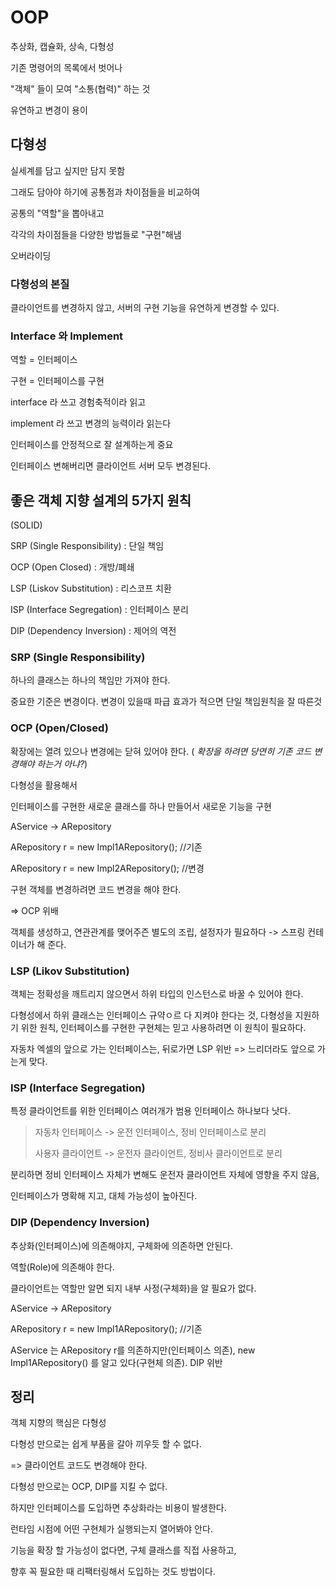 # OOP

추상화, 캡슐화, 상속, 다형성

기존 명령어의 목록에서 벗어나 

"객체" 들이 모여 "소통(협력)" 하는 것

유연하고 변경이 용이



## 다형성

실세계를 담고 싶지만 담지 못함

그래도 담아야 하기에 공통점과 차이점들을 비교하여 

공통의 "역할"을 뽑아내고 

각각의 차이점들을 다양한 방법들로  "구현"해냄

오버라이딩

### 다형성의 본질

클라이언트를 변경하지 않고, 서버의 구현 기능을 유연하게 변경할 수 있다.

### Interface 와 Implement

역할 = 인터페이스

구현 = 인터페이스를 구현



interface 라 쓰고 경험축적이라 읽고

implement 라 쓰고 변경의 능력이라 읽는다



인터페이스를 안정적으로 잘 설계하는게 중요

인터페이스 변해버리면 클라이언트 서버 모두 변경된다.





## 좋은 객체 지향 설계의 5가지 원칙

(SOLID)

SRP (Single Responsibility) : 단일 책임

OCP (Open Closed) : 개방/폐쇄

LSP (Liskov Substitution) : 리스코프 치환

ISP (Interface Segregation) : 인터페이스 분리

DIP (Dependency Inversion) : 제어의 역전





### SRP (Single Responsibility) 

하나의 클래스는 하나의 책임만 가져야 한다.

중요한 기준은 변경이다. 변경이 있을때 파급 효과가 적으면 단일 책임원칙을 잘 따른것

### OCP (Open/Closed)

확장에는 열려 있으나 변경에는 닫혀 있어야 한다. ( _확장을 하려면 당연히 기존 코드 변경해야 하는거 아냐?_)

다형성을 활용해서

인터페이스를 구현한 새로운 클래스를 하나 만들어서 새로운 기능을 구현

AService -> ARepository

 ARepository r = new Impl1ARepository(); //기존

 ARepository r = new Impl2ARepository(); //변경

구현 객체를 변경하려면 코드 변경을 해야 한다. 

=> OCP 위배

객체를 생성하고, 연관관계를 맺어주즌 별도의 조립, 설정자가 필요하다 -> 스프링 컨테이너가 해 준다.



### LSP (Likov Substitution)

객체는 정확성을 깨트리지 않으면서 하위 타입의 인스턴스로 바꿀 수 있어야 한다.

다형성에서 하위 클래스는 인터페이스 규약ㅇ르 다 지켜야 한다는 것, 다형성을 지원하기 위한 원칙, 인터페이스를 구현한 구현체는 믿고 사용하려면 이 원칙이 필요하다.

자동차 엑셀의 앞으로 가는 인터페이스는, 뒤로가면 LSP 위반 => 느리더라도 앞으로 가는게 맞다.



### ISP (Interface Segregation)

특정 클라이언트를 위한 인터페이스 여러개가 범용 인터페이스 하나보다 낫다.

> 자동차 인터페이스 -> 운전 인터페이스, 정비 인터페이스로 분리
>
> 사용자 클라이언트 -> 운전자 클라이언트, 정비사 클라이언트로 분리  

분리하면 정비 인터페이스 자체가 변해도 운전자 클라이언트 자체에 영향을 주지 않음,

인터페이스가 명확해 지고, 대체 가능성이 높아진다.



### DIP (Dependency Inversion)

추상화(인터페이스)에 의존해야지, 구체화에 의존하면 안된다.

역할(Role)에 의존해야 한다.

클라이언트는 역할만 알면 되지 내부 사정(구체화)을 알 필요가 없다.



AService -> ARepository

 ARepository r = new Impl1ARepository(); //기존

AService 는 ARepository r를 의존하지만(인터페이스 의존), new Impl1ARepository() 를 알고 있다(구현체 의존). DIP 위반



## 정리

객체 지향의 핵심은 다형성

다형성 만으로는 쉽게 부품을 갈아 끼우듯 할 수 없다.

=> 클라이언트 코드도 변경해야 한다.

다형성 만으로는 OCP, DIP를 지킬 수 없다. 



하지만 인터페이스를 도입하면 추상화라는 비용이 발생한다.

런타임 시점에 어떤 구현체가 실행되는지 열어봐야 안다.

기능을 확장 할 가능성이 없다면, 구체 클래스를 직접 사용하고, 

향후 꼭 필요한 때 리팩터링해서 도입하는 것도 방법이다.